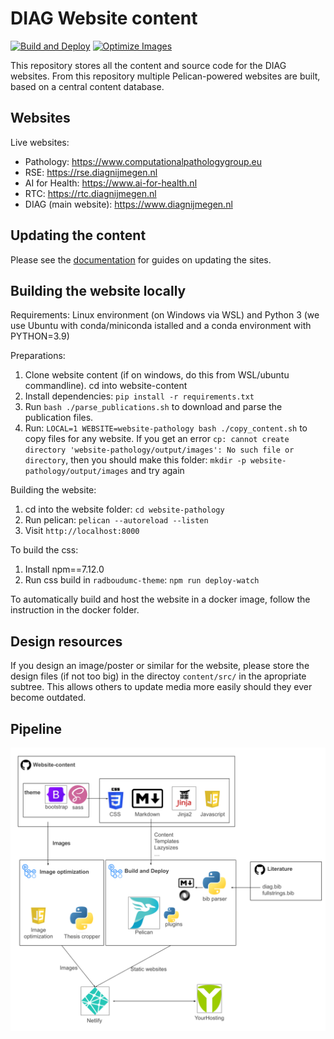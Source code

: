 # DIAG Website content

[![Build and Deploy](https://github.com/DIAGNijmegen/website-content/workflows/Build%20and%20Deploy/badge.svg)](https://github.com/DIAGNijmegen/website-content/actions)
[![Optimize Images](https://github.com/DIAGNijmegen/website-content/actions/workflows/images.yml/badge.svg)](https://github.com/DIAGNijmegen/website-content/actions/workflows/images.yml)

This repository stores all the content and source code for the DIAG websites. From this repository multiple Pelican-powered websites are built, based on a central content database.


## Websites

Live websites:

- Pathology: https://www.computationalpathologygroup.eu
- RSE: https://rse.diagnijmegen.nl
- AI for Health: https://www.ai-for-health.nl
- RTC: https://rtc.diagnijmegen.nl
- DIAG (main website): https://www.diagnijmegen.nl

## Updating the content

Please see the [documentation](https://github.com/DIAGNijmegen/website-content/tree/master/docs) for guides on updating the sites.

## Building the website locally

Requirements: Linux environment (on Windows via WSL) and Python 3  (we use Ubuntu with conda/miniconda istalled and a conda environment with PYTHON=3.9)

Preparations:
1. Clone website content (if on windows, do this from WSL/ubuntu commandline). cd into website-content
3. Install dependencies: `pip install -r requirements.txt`
4. Run `bash ./parse_publications.sh` to download and parse the publication files.
5. Run: `LOCAL=1 WEBSITE=website-pathology bash ./copy_content.sh` to copy files for any website. If you get an error `cp: cannot create directory 'website-pathology/output/images': No such file or directory`, then you should make this folder: `mkdir -p website-pathology/output/images` and try again

Building the website:
1. cd into the website folder: `cd website-pathology`
2. Run pelican: `pelican --autoreload --listen`
3. Visit `http://localhost:8000`

To build the css:
1. Install npm==7.12.0 
2. Run css build in `radboudumc-theme`: `npm run deploy-watch`

To automatically build and host the website in a docker image, follow the instruction in the docker folder. 

## Design resources

If you design an image/poster or similar for the website, please store the
design files (if not too big) in the directoy `content/src/` in the apropriate
subtree. This allows others to update media more easily should they ever become
outdated.


## Pipeline
![pipeline](./pipeline.png)


